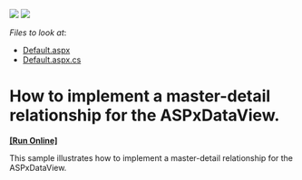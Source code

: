<!-- default badges list -->
[![](https://img.shields.io/badge/Open_in_DevExpress_Support_Center-FF7200?style=flat-square&logo=DevExpress&logoColor=white)](https://supportcenter.devexpress.com/ticket/details/E1039)
[![](https://img.shields.io/badge/📖_How_to_use_DevExpress_Examples-e9f6fc?style=flat-square)](https://docs.devexpress.com/GeneralInformation/403183)
<!-- default badges end -->
<!-- default file list -->
*Files to look at*:

* [Default.aspx](./CS/MDDataViewCS/Default.aspx)
* [Default.aspx.cs](./CS/MDDataViewCS/Default.aspx.cs)
<!-- default file list end -->
# How to implement a master-detail relationship for the ASPxDataView.
<!-- run online -->
**[[Run Online]](https://codecentral.devexpress.com/e1039)**
<!-- run online end -->


<p>This sample illustrates how to implement a master-detail relationship for the ASPxDataView.</p>

<br/>


